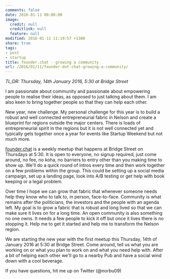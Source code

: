 ```yaml
---
comments: false
date: 2016-01-11 00:00:00
image:
  credit: null
  creditlink: null
  feature: null
modified: 2016-01-11 11:19:57 +1300
share: true
tags:
- post
- startup
title: founder.chat - growing a community
url: /2016/01/11/founder-dot-chat-growing-a-community/
---
```


*TL;DR: Thursday, 14th January 2016, 5:30 at Bridge Street*

I am passionate about community and passionate about empowering people
to realise their ideas, as opposed to just talking about them. I am also
keen to bring together people so that they can help each other.

New year, new challenge. My personal challenge for this year is to build
a robust and well connected entrepreneurial fabric in Nelson and create
a blueprint for regions outside the major centers. There is loads of
entrepreneurial spirit in the regions but it is not well connected yet
and typically gets together once a year for events like Startup Weekend
but not much more.

[founder.chat](http://founder.chat) is a weekly meetup that happens at
Bridge Street on Thursdays at 5:30. It is open to everyone, no signup
required, just come around, no fee, no koha, no barriers to entry other
than you making time to show up. We'll do a quick round of intros every
time and then work together on a few problems within the group. This
could be setting up a social media campaign, set up a landing page, look
into A/B testing or get help with book keeping or a legal problem.

Over time I hope we can grow that fabric that whenever someone needs
help they know who to talk to, in person, face-to-face. Community is
what remains after the politicians, the investors and the people with an
agenda left. My goal is to grow a fabric that is robust and long lived
so that we can make sure it lives on for a long time. An open community
is also something no one owns. It needs a few people to kick it off but
once it lives there is no stopping it. Help me to get it started and
help me to transform the Nelson region.

We are starting the new year with the first meetup this Thursday, 14th
of January 2016 at 5:30 at Bridge Street. Come around, tell us what you
are working on or what you plan to work on and what you need help with.
After a bit of helping each other we'll go to a nearby Pub and have a
social wind down with a cool beverage.

If you have questions, hit me up on Twitter (@norbu09)
